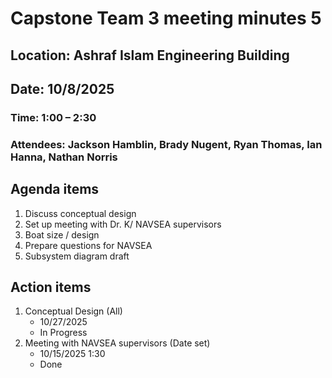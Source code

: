 # Capstone Team 3 meeting minutes 5
## Location:	Ashraf Islam Engineering Building
## Date:	10/8/2025
### Time:	1:00 – 2:30
### Attendees:	Jackson Hamblin, Brady Nugent, Ryan Thomas, Ian Hanna, Nathan Norris
## Agenda items
1.	Discuss conceptual design
2.	Set up meeting with Dr. K/ NAVSEA supervisors
3.	Boat size / design
4.	Prepare questions for NAVSEA
5.	Subsystem diagram draft
## Action items	
1. Conceptual Design	(All)
   - 10/27/2025
   - In Progress
2. Meeting with NAVSEA supervisors (Date set)
   - 10/15/2025 1:30
   - Done
